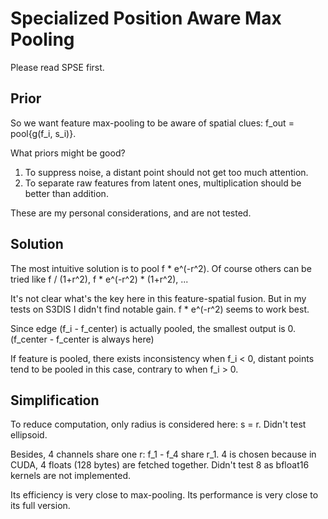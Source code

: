# Specialized Position Aware Max Pooling

Please read SPSE first.

## Prior

So we want feature max-pooling to be aware of spatial clues: f_out = pool{g(f_i, s_i)}.

What priors might be good?

1. To suppress noise, a distant point should not get too much attention.
2. To separate raw features from latent ones, multiplication should be better than addition.

These are my personal considerations, and are not tested.

## Solution

The most intuitive solution is to pool f * e^(-r^2). Of course others can be tried like f / (1+r^2), f * e^(-r^2) * (1+r^2), ...

It's not clear what's the key here in this feature-spatial fusion. But in my tests on S3DIS I didn't find notable gain. f * e^(-r^2) seems to work best.

Since edge (f_i - f_center) is actually pooled, the smallest output is 0. (f_center - f_center is always here)

If feature is pooled, there exists inconsistency when f_i < 0, distant points tend to be pooled in this case, contrary to when f_i > 0.

## Simplification

To reduce computation, only radius is considered here: s = r. Didn't test ellipsoid.

Besides, 4 channels share one r: f_1 - f_4 share r_1. 4 is chosen because in CUDA, 4 floats (128 bytes) are fetched together. Didn't test 8 as bfloat16 kernels are not implemented.

Its efficiency is very close to max-pooling. Its performance is very close to its full version.